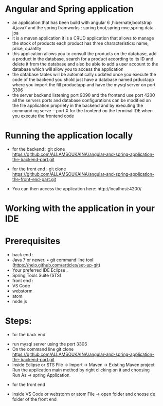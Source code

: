 # Angular and Spring application
* an application that has been build with angular 6 ,hibernate,bootstrap 4,java7 and the spring framworks : spring boot,spring mvc,spring data jpa 
* it is a maven application it is a CRUD application that allows to manage the stock of products each product has three characteristics: name, price, quantity
* this application allows you to consult the products on the database, add a product in the database, search for a product according to its ID and delete it from the database and also be able to add a user account to the database which will allow you to access the application 
* the database tables will be automatically updated once you execute the code of the backend you shold just have a database named prductapp  where you import the fill productapp and have the mysql server on port 3306 
* the server backend listening port 9090 and the frontend use port 4200 all the servers ports and database configurations can be modified on the file application.propriety in the backend and by executing the command ng serve --port X for the frontend on the terminal IDE when you execute the frontend code
# Running the application locally
* for the backend : 
git clone https://github.com/ALLAMSOUKAINA/angular-and-spring-application-the-backend-part.git
* for the front end : 
git clone https://github.com/ALLAMSOUKAINA/angular-and-spring-application-the-front-end-part.git


* You can then access the application here: http://localhost:4200/

# Working with the application in your IDE
# Prerequisites
* back end :
* Java 7 or newer. 
•	git command line tool (https://help.github.com/articles/set-up-git) 
* Your preferred IDE Eclipse . 
* Spring Tools Suite (STS) 
* front end :
* VS Code
* webstorm 
* atom 
* node js

# Steps:
* for the back end
+ run mysql server using the port 3306
+ On the command line git clone https://github.com/ALLAMSOUKAINA/angular-and-spring-application-the-backend-part.git 
+ Inside Eclipse or STS File -> Import -> Maven -> Existing Maven project Run the application main method by right clicking on it and choosing Run As -> spring Application.

* for the front end
+ Inside VS Code or webstorm or atom File -> open folder and choose de folder of the front end
